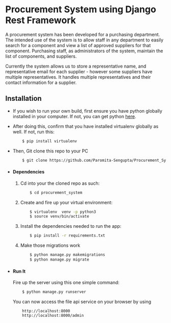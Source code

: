 # Procurement System using Django Rest Framework

A procurement system has been developed for a purchasing department. The intended use
of the system is to allow staff in any department to easily search for a component and view a
list of approved suppliers for that component. Purchasing staff, as administrators of the
system, maintain the list of components, and suppliers.

Currently the system allows us to store a representative name, and representative email for
each supplier - however some suppliers have multiple representatives. It handles multiple representatives and their contact information for a supplier.

## Installation
* If you wish to run your own build, first ensure you have python globally installed in your computer. If not, you can get python [here](https://www.python.org").
* After doing this, confirm that you have installed virtualenv globally as well. If not, run this:
    ```bash
        $ pip install virtualenv
    ```
* Then, Git clone this repo to your PC
    ```bash
        $ git clone https://github.com/Paromita-Sengupta/Procurement_System.git
    ```

* #### Dependencies
    1. Cd into your the cloned repo as such:
        ```bash
            $ cd procurement_system
        ```
    2. Create and fire up your virtual environment:
        ```bash
            $ virtualenv  venv -p python3
            $ source venv/bin/activate
        ```
    3. Install the dependencies needed to run the app:
        ```bash
            $ pip install -r requirements.txt
        ```
    4. Make those migrations work
        ```bash
            $ python manage.py makemigrations
            $ python manage.py migrate
        ```

* #### Run It
    Fire up the server using this one simple command:
    ```bash
        $ python manage.py runserver
    ```
    You can now access the file api service on your browser by using
    ```
        http://localhost:8000
        http://localhost:8000/admin
    ```




